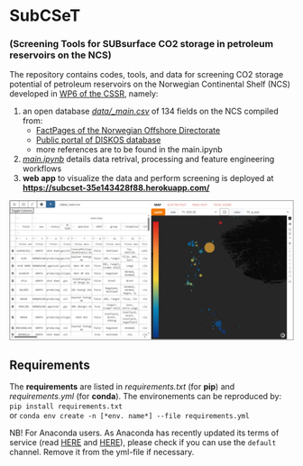 # SubCSeT 
### (Screening Tools for SUBsurface CO2 storage in petroleum reservoirs on the NCS)  

The repository contains codes, tools, and data for screening CO2 storage potential of petroleum reservoirs on the Norwegian Continental Shelf (NCS) developed in [WP6 of the CSSR](https://cssr.no/research/fa3/wp-6/), namely:
1.  an open database [*data/_main.csv*](https://github.com/cssr-tools/SubCSeT/blob/main/data/_main.csv) of 134 fields on the NCS compiled from:
    * [FactPages of the Norwegian Offshore Directorate](https://factpages.sodir.no/)  
    * [Public portal of DISKOS database](https://www.diskos.com/) 
    * more references are to be found in the main.ipynb  
2. [*main.ipynb*](https://github.com/cssr-tools/SubCSeT/blob/main/main.ipynb) details data retrival, processing and feature engineering workflows  
3. **web app** to visualize the data and perform screening is deployed at **https://subcset-35e143428f88.herokuapp.com/**  
  
![](./assets/app_view.png)

## Requirements
The **requirements** are listed in *requirements.txt* (for **pip**) and *requirements.yml* (for **conda**). The environements can be reproduced by:  
`pip install requirements.txt`  
or `conda env create -n [*env. name*] --file requirements.yml` 

NB! For Anaconda users. As Anaconda has recently updated its terms of service (read [HERE](https://www.anaconda.com/blog/is-conda-free) and [HERE](https://www.anaconda.com/pricing/terms-of-service-faqs)), please check if you can use the `default` channel. Remove it from the yml-file if necessary.
